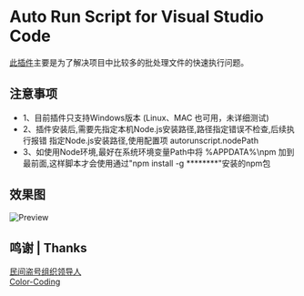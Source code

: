 # Auto Run Script for Visual Studio Code
[此插件](https://github.com/cyitianyou/vscode-autorunscript)主要是为了解决项目中比较多的批处理文件的快速执行问题。

## 注意事项

* 1、目前插件只支持Windows版本 (Linux、MAC 也可用，未详细测试)
* 2、插件安装后,需要先指定本机Node.js安装路径,路径指定错误不检查,后续执行报错
     指定Node.js安装路径,使用配置项  autorunscript.nodePath
* 3、如使用Node环境,最好在系统环境变量Path中将 %APPDATA%\npm 加到最前面,这样脚本才会使用通过"npm install -g ********"安装的npm包

## 效果图
![Preview](images/preview.gif)

## 鸣谢 | Thanks
[民间盗号组织领导人](https://github.com/HackingGroup "一脸懵逼")<br>
[Color-Coding](https://github.com/color-coding "咔啦工作室")<br>
